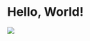 <!DOCTYPE html>

<html>
<head>
  <meta http-equiv="CONTENT-TYPE" content="text/html; charset=UTF-8">
  <title>Hello, World!</title>
</head>
<body>
  <h1>
    Hello, World!
  </h1>
  <img src="  ![1706029147424](https://github.com/user-attachments/assets/70266f2f-082a-4317-8cbe-1deaadbd5979)
">
</body>
</html>
